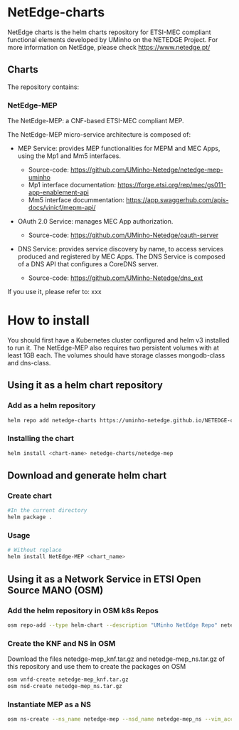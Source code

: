 # NetEdge-charts
NetEdge charts is the helm charts repository for ETSI-MEC compliant functional elements developed by UMinho on the NETEDGE Project.
For more information on NetEdge, please check https://www.netedge.pt/

## Charts

The repository contains:

### NetEdge-MEP
The NetEdge-MEP: a CNF-based ETSI-MEC compliant MEP.

The NetEdge-MEP micro-service architecture is composed of:

- MEP Service: provides MEP functionalities for MEPM and MEC Apps, using the Mp1 and Mm5 interfaces.
  - Source-code: https://github.com/UMinho-Netedge/netedge-mep-uminho
  - Mp1 interface documentation: https://forge.etsi.org/rep/mec/gs011-app-enablement-api
  - Mm5 interface docummentation: https://app.swaggerhub.com/apis-docs/vinicf/mepm-api/

- OAuth 2.0 Service:  manages MEC App authorization.
  - Source-code: https://github.com/UMinho-Netedge/oauth-server
  
- DNS Service: provides service discovery by name, to access services produced and registered by MEC Apps. The DNS Service is composed of a DNS API that configures a CoreDNS server.
  - Source-code: https://github.com/UMinho-Netedge/dns_ext

If you use it, please refer to: xxx

# How to install

You should first have a Kubernetes cluster configured and helm v3 installed to run it.
The NetEdge-MEP also requires two persistent volumes with at least 1GB each.
The volumes should have storage classes mongodb-class and dns-class.

## Using it as a helm chart repository

### Add as a helm repository
```bash
helm repo add netedge-charts https://uminho-netedge.github.io/NETEDGE-charts/
```
### Installing the chart
```bash
helm install <chart-name> netedge-charts/netedge-mep
```


## Download and generate helm chart
### Create chart
```bash
#In the current directory
helm package .
```
### Usage
```bash
# Without replace
helm install NetEdge-MEP <chart_name>
```

## Using it as a Network Service in ETSI Open Source MANO (OSM)
### Add the helm repository in OSM k8s Repos
```bash
osm repo-add --type helm-chart --description "UMinho NetEdge Repo" netedge-mep https://uminho-netedge.github.io/NETEDGE-charts/
```
### Create the KNF and NS in OSM
Download the files netedge-mep_knf.tar.gz and netedge-mep_ns.tar.gz of this repository and use them to create the packages on OSM
```bash
osm vnfd-create netedge-mep_knf.tar.gz
osm nsd-create netedge-mep_ns.tar.gz
```
### Instantiate MEP as a NS
```bash
osm ns-create --ns_name netedge-mep --nsd_name netedge-mep_ns --vim_account <VIM_NAME|VIM_ID>
```
